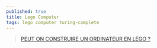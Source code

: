 ```yaml
---
published: true
title: Lego Computer
tags: lego computer turing-complete
---
```

> [PEUT ON CONSTRUIRE UN ORDINATEUR EN LÉGO ?](https://www.youtube.com/watch?v=OhgpOULFtEk)
